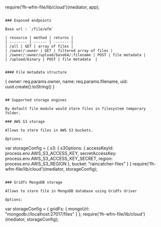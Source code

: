 require('fh-wfm-file/lib/cloud')(mediator, app);

```

### Exposed endpoints

Base url : `/file/wfm`

| resource | method | returns |
| -------- | ------ | ------- |
| /all | GET | array of files |
| /owner/:owner | GET | filtered array of files |
| /owner/:owner/upload/base64/:filename | POST | file metadata |
| /upload/binary | POST | file metadata  |


#### File metadata structure

```
   {
      owner: req.params.owner,
      name: req.params.filename,
      uid: uuid.create().toString()
   }

```

## Supported storage engines

By default file module would store files in filesystem temporary folder.

### AWS S3 storage

Allows to store files in AWS S3 buckets.

Options:

```
var storageConfig = {
  s3: {
    s3Options: {
      accessKeyId: process.env.AWS_S3_ACCESS_KEY,
      secretAccessKey: process.env.AWS_S3_ACCESS_KEY_SECRET,
      region: process.env.AWS_S3_REGION
    },
    bucket: "raincatcher-files"
  }
}
require('fh-wfm-file/lib/cloud')(mediator, storageConfig);
```

### Gridfs MongoDB storage

Allows to store file in MongoDB database using Gridfs driver

Options:
```
var storageConfig = {
  gridFs: {
    mongoUrl: "mongodb://localhost:27017/files"
  }
};
require('fh-wfm-file/lib/cloud')(mediator, storageConfig);
```

